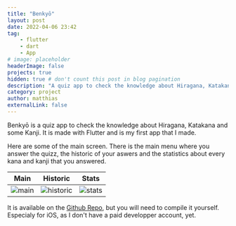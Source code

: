 ```yaml
---
title: "Benkyō"
layout: post
date: 2022-04-06 23:42
tag:
    - flutter
    - dart
    - App
# image: placeholder
headerImage: false
projects: true
hidden: true # don't count this post in blog pagination
description: "A quiz app to check the knowledge about Hiragana, Katakana and some Kanji."
category: project
author: matthias
externalLink: false
---
```


Benkyō is a quiz app to check the knowledge about Hiragana, Katakana and some Kanji. It is made with Flutter and is my first app that I made.

Here are some of the main screen. There is the main menu where you answer the quizz, the historic of your aswers and the statistics about every kana and kanji that you answered.

|Main|Historic|Stats|
|---|---|---|
|![main](https://gist.githubusercontent.com/HellsCrimson/fd15c205dc4dd4f90c7993a76b7fb81f/raw/3d0e187d12696cbd02315c6e222bb7372eee03f7/main.png)|![historic](https://gist.githubusercontent.com/HellsCrimson/fd15c205dc4dd4f90c7993a76b7fb81f/raw/3d0e187d12696cbd02315c6e222bb7372eee03f7/historic.png)|![stats](https://gist.githubusercontent.com/HellsCrimson/fd15c205dc4dd4f90c7993a76b7fb81f/raw/25055dfd4866fcfa4bafd1cff1f1d2b3f37699ea/stats.png)|

It is available on the <a href="https://github.com/HellsCrimson/Benkyo" target="_blank">Github Repo</a>, but you will need to compile it yourself.  
Especialy for iOS, as I don't have a paid developper account, yet.